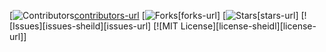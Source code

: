 [![Contributors][contributors-shield][contributors-url]
[![Forks][forks-shield][forks-url]
[![Stars][stars-shield][stars-url]
[![Issues][issues-sheild][issues-url]
[![MIT License][license-sheidl][license-url]]










<!-- LINKS & IMAGES -->
[contributors-shield]: https//img.shields.io/github/contributors/zxhjlk/Accessible-Routes.svg?style=for-the-badge
[contributors-url]: https://github.com/zxhjlk/Accessible-Routes/graphs/contributors
[forks-shield]: https://img.shields.io/github/forks/zxhjlk/Accessible-Routes.svg?style=for-the-badge
[stars-shield]: https://img.shields.io/github/stars/zxhjlk/Accessible-Routes.svg?style=for-the-badge